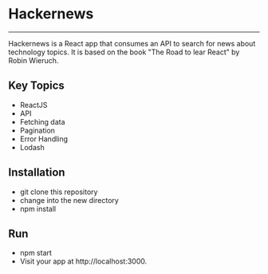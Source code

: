 # Hackernews
__________________________________________________

Hackernews is a React app that consumes an API to search for news about 
technology topics. It is based on the book "The Road to lear React" by 
Robin Wieruch.

## Key Topics

- ReactJS
- API
- Fetching data
- Pagination
- Error Handling
- Lodash

## Installation

* git clone <repository-url> this repository
* change into the new directory
* npm install

## Run

* npm start
* Visit your app at http://localhost:3000.